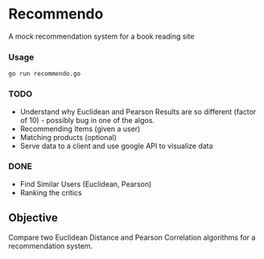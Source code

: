 # Recommendo

A mock recommendation system for a book reading site

### Usage

```go run recommendo.go```

### TODO

- Understand why Euclidean and Pearson Results are so different (factor of 10) - possibly bug in one of the algos.
- Recommending Items (given a user)
- Matching products (optional)
- Serve data to a client and use google API to visualize data

### DONE

- Find Similar Users (Euclidean, Pearson)
- Ranking the critics

## Objective

Compare two Euclidean Distance and Pearson Correlation algorithms for a recommendation system.